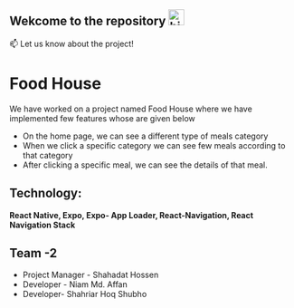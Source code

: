 ## Wekcome to the repository <img src="https://user-images.githubusercontent.com/1303154/88677602-1635ba80-d120-11ea-84d8-d263ba5fc3c0.gif" width="28px" alt="hi">


:mailbox: Let us know about the project!

# Food House

We have worked on a project named Food House where we have implemented few features whose are given below

- On the home page, we can see a different type of meals category
- When we click a specific category we can see few meals according to that category
- After clicking a specific meal, we can see the details of that meal.

## Technology: 
**React Native, Expo, Expo- App Loader, React-Navigation, React Navigation Stack**
## Team -2 
- Project Manager - Shahadat Hossen
- Developer - Niam Md. Affan 
- Developer- Shahriar Hoq Shubho
